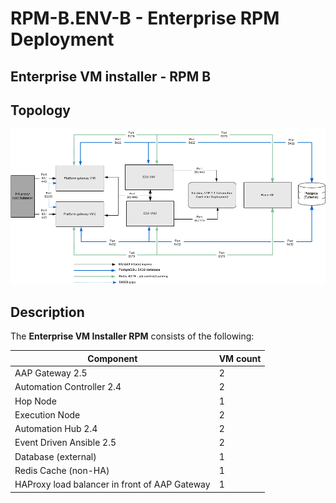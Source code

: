 # RPM-B.ENV-B - Enterprise RPM Deployment

## Enterprise VM installer - RPM B

## Topology

![ Enterprise RPM Deployment - Topology](RPM-B_Env-B.png)

## Description

The **Enterprise VM Installer RPM** consists of the following:

| Component                                     | VM count |
| --------------------------------------------- | -------- |
| AAP Gateway 2.5                               | 2        |
| Automation Controller 2.4                     | 2        |
| Hop Node                                      | 1        |
| Execution Node                                | 2        |
| Automation Hub 2.4                            | 2        |
| Event Driven Ansible 2.5                      | 2        |
| Database (external)                           | 1        |
| Redis Cache (non-HA)                          | 1        |
| HAProxy load balancer in front of AAP Gateway | 1        |
